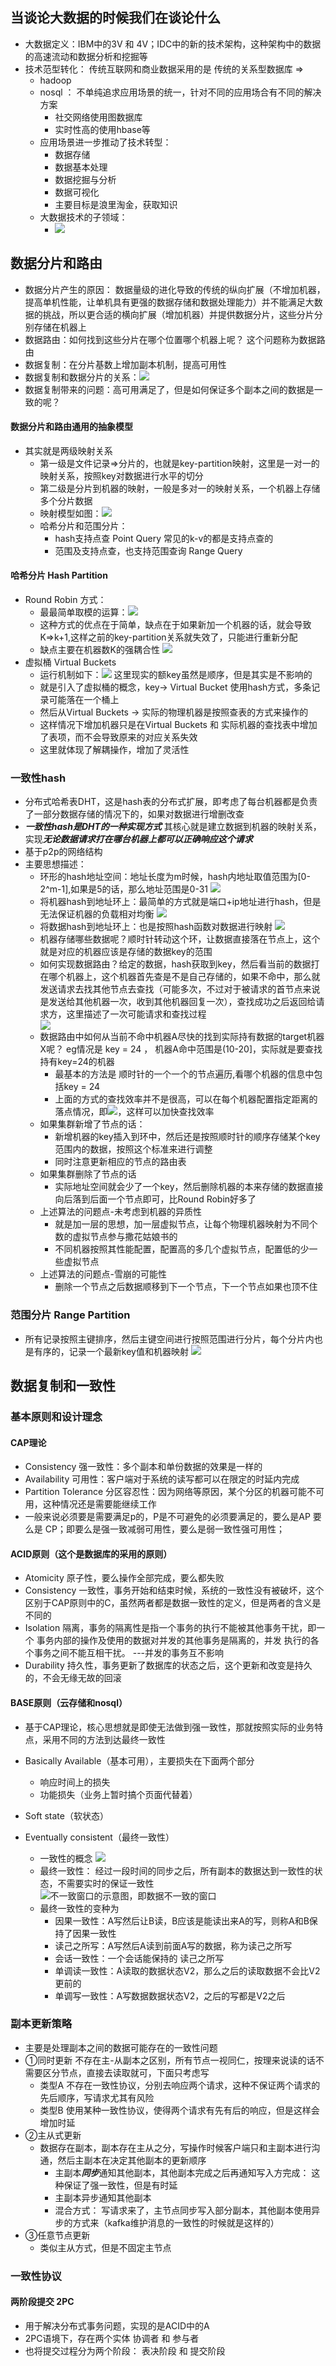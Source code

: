 ## 当谈论大数据的时候我们在谈论什么
  
- 大数据定义：IBM中的3V 和 4V；IDC中的新的技术架构，这种架构中的数据的高速流动和数据分析和挖掘等
- 技术范型转化： 传统互联网和商业数据采用的是 传统的关系型数据库 => 
    - hadoop
    - nosql ： 不单纯追求应用场景的统一，针对不同的应用场合有不同的解决方案
      - 社交网络使用图数据库
      - 实时性高的使用hbase等
    - 应用场景进一步推动了技术转型：
      - 数据存储
      - 数据基本处理
      - 数据挖掘与分析
      - 数据可视化
      - 主要目标是浪里淘金，获取知识
    - 大数据技术的子领域：
      - ![](https://raw.githubusercontent.com/getyou123/git_pic_use/master/zz202301300917236.png)

## 数据分片和路由
- 数据分片产生的原因： 数据量级的进化导致的传统的纵向扩展（不增加机器，提高单机性能，让单机具有更强的数据存储和数据处理能力）并不能满足大数据的挑战，所以更合适的横向扩展（增加机器）并提供数据分片，这些分片分别存储在机器上
- 数据路由：如何找到这些分片在哪个位置哪个机器上呢？ 这个问题称为数据路由
- 数据复制：在分片基数上增加副本机制，提高可用性
- 数据复制和数据分片的关系：![](https://raw.githubusercontent.com/getyou123/git_pic_use/master/zz202301300931517.png)
- 数据复制带来的问题：高可用满足了，但是如何保证多个副本之间的数据是一致的呢？

#### 数据分片和路由通用的抽象模型
- 其实就是两级映射关系
  - 第一级是文件记录=>分片的，也就是key-partition映射，这里是一对一的映射关系，按照key对数据进行水平的切分
  - 第二级是分片到机器的映射，一般是多对一的映射关系，一个机器上存储多个分片数据
  - 映射模型如图：![](https://raw.githubusercontent.com/getyou123/git_pic_use/master/zz202301301521386.png)
  - 哈希分片和范围分片：
    - hash支持点查 Point Query 常见的k-v的都是支持点查的
    - 范围及支持点查，也支持范围查询 Range Query
  
#### 哈希分片 Hash Partition
- Round Robin 方式：
  - 最最简单取模的运算：![](https://raw.githubusercontent.com/getyou123/git_pic_use/master/zz202301301529193.png)
  - 这种方式的优点在于简单，缺点在于如果新加一个机器的话，就会导致K=>k+1,这样之前的key-partition关系就失效了，只能进行重新分配
  - 缺点主要在机器数K的强耦合性 ![](https://raw.githubusercontent.com/getyou123/git_pic_use/master/zz202301301542367.png)
- 虚拟桶 Virtual Buckets
  - 运行机制如下：![](https://raw.githubusercontent.com/getyou123/git_pic_use/master/zz202301301548310.png) 这里现实的额key虽然是顺序，但是其实是不影响的
  - 就是引入了虚拟桶的概念，key-> Virtual Bucket 使用hash方式，多条记录可能落在一个桶上
  - 然后从Virtual Buckets -> 实际的物理机器是按照查表的方式来操作的
  - 这样情况下增加机器只是在Virtual Buckets 和 实际机器的查找表中增加了表项，而不会导致原来的对应关系失效
  - 这里就体现了解耦操作，增加了灵活性
  
### 一致性hash
- 分布式哈希表DHT，这是hash表的分布式扩展，即考虑了每台机器都是负责了一部分数据存储的情况下的，如果对数据进行增删改查
- ***一致性hash是DHT的一种实现方式*** 其核心就是建立数据到机器的映射关系，实现***无论数据请求打在哪台机器上都可以正确响应这个请求***
- 基于p2p的网络结构
- 主要思想描述：
  - 环形的hash地址空间：地址长度为m时候，hash内地址取值范围为[0-2^m-1],如果是5的话，那么地址范围是0-31 ![](https://raw.githubusercontent.com/getyou123/git_pic_use/master/zz202301311011723.png)
  - 将机器hash到地址环上：最简单的方式就是端口+ip地址进行hash，但是无法保证机器的负载相对均衡 ![](https://raw.githubusercontent.com/getyou123/git_pic_use/master/zz202301311015328.png)
  - 将数据hash到地址环上：也是按照hash函数对数据进行映射 ![](https://raw.githubusercontent.com/getyou123/git_pic_use/master/zz202301311019936.png)
  - 机器存储哪些数据呢？顺时针转动这个环，让数据直接落在节点上，这个就是对应的机器应该是存储的数据key的范围
  - 如何实现数据路由？给定的数据，hash获取到key，然后看当前的数据打在哪个机器上，这个机器首先查是不是自己存储的，如果不命中，那么就发送请求去找其他节点去查找（可能多次，不过对于被请求的首节点来说是发送给其他机器一次，收到其他机器回复一次），查找成功之后返回给请求方，这里描述了一次可能请求和查找过程  <div align="left"> <img src="https://raw.githubusercontent.com/getyou123/git_pic_use/master/zz202301311036241.png" /> </div> 
  - 数据路由中如何从当前不命中机器A尽快的找到实际持有数据的target机器X呢？ eg情况是 key = 24 ， 机器A命中范围是(10-20]，实际就是要查找持有key=24的机器
    - 最基本的方法是 顺时针的一个一个的节点遍历,看哪个机器的信息中包括key = 24
    - 上面的方式的查找效率并不是很高，可以在每个机器配置指定距离的落点情况，即![](https://raw.githubusercontent.com/getyou123/git_pic_use/master/zz202301311105650.png)，这样可以加快查找效率
  - 如果集群新增了节点的话：
    - 新增机器的key插入到环中，然后还是按照顺时针的顺序存储某个key范围内的数据，按照这个标准来进行调整
    - 同时注意更新相应的节点的路由表
  - 如果集群删除了节点的话
    - 实际地址空间就会少了一个key，然后删除机器的本来存储的数据直接向后落到后面一个节点即可，比Round Robin好多了
  - 上述算法的问题点-未考虑到机器的异质性
    - 就是加一层的思想，加一层虚拟节点，让每个物理机器映射为不同个数的虚拟节点参与撒花姑娘书的
    - 不同机器按照其性能配置，配置高的多几个虚拟节点，配置低的少一些虚拟节点
  - 上述算法的问题点-雪崩的可能性
    - 删除一个节点之后数据顺移到下一个节点，下一个节点如果也顶不住
  
### 范围分片 Range Partition
- 所有记录按照主键排序，然后主键空间进行按照范围进行分片，每个分片内也是有序的，记录一个最新key值和机器映射 ![](https://raw.githubusercontent.com/getyou123/git_pic_use/master/zz202301311124080.png)


## 数据复制和一致性
### 基本原则和设计理念

#### CAP理论
- Consistency 强一致性：多个副本和单份数据的效果是一样的
- Availability 可用性：客户端对于系统的读写都可以在限定的时延内完成
- Partition Tolerance 分区容忍性：因为网络等原因，某个分区的机器可能不可用，这种情况还是需要能继续工作
- 一般来说必须要是需要满足p的，P是不可避免的必须要满足的，要么是AP 要么是 CP；即要么是强一致减弱可用性，要么是弱一致性强可用性；

#### ACID原则（这个是数据库的采用的原则）
- Atomicity 原子性，要么操作全部完成，要么都失败
- Consistency 一致性，事务开始和结束时候，系统的一致性没有被破坏，这个区别于CAP原则中的C，虽然两者都是数据一致性的定义，但是两者的含义是不同的
- Isolation 隔离，事务的隔离性是指一个事务的执行不能被其他事务干扰，即一个 事务内部的操作及使用的数据对并发的其他事务是隔离的，并发 执行的各个事务之间不能互相干扰。 ---并发的事务互不影响
- Durability 持久性，事务更新了数据库的状态之后，这个更新和改变是持久的，不会无缘无故的回滚

#### BASE原则（云存储和nosql）
- 基于CAP理论，核心思想就是即使无法做到强一致性，那就按照实际的业务特点，采用不同的方法到达最终一致性
- Basically Available（基本可用），主要损失在下面两个部分
  - 响应时间上的损失
  - 功能损失（业务上暂时搞个页面代替着）

- Soft state（软状态）

- Eventually consistent（最终一致性）
  - 一致性的概念 ![](https://raw.githubusercontent.com/getyou123/git_pic_use/master/zz202301311559546.png)
  - 最终一致性： 经过一段时间的同步之后，所有副本的数据达到一致性的状态，不需要实时的保证一致性![不一致窗口的示意图，即数据不一致的窗口](https://raw.githubusercontent.com/getyou123/git_pic_use/master/zz202301311542980.png)
  - 最终一致性的变种为
    - 因果一致性：A写然后让B读，B应该是能读出来A的写，则称A和B保持了因果一致性
    - 读己之所写：A写然后A读到前面A写的数据，称为读己之所写
    - 会话一致性：一个会话能保持的 读己之所写
    - 单调读一致性：A读取的数据状态V2，那么之后的读取数据不会比V2更前的
    - 单调写一致性：A写数据数据状态V2，之后的写都是V2之后

### 副本更新策略
- 主要是处理副本之间的数据可能存在的一致性问题
- ①同时更新 不存在主-从副本之区别，所有节点一视同仁，按理来说读的话不需要区分节点，直接去读取就可，下面只考虑写
  - 类型A 不存在一致性协议，分别去响应两个请求，这种不保证两个请求的先后顺序，写请求尤其有风险
  - 类型B 使用某种一致性协议，使得两个请求有先有后的响应，但是这样会增加时延
- ②主从式更新
  - 数据存在副本，副本存在主从之分，写操作时候客户端只和主副本进行沟通，然后主副本在决定其他副本的更新顺序
    - 主副本***同步***通知其他副本，其他副本完成之后再通知写入方完成： 这种保证了强一致性，但是有时延
    - 主副本异步通知其他副本
    - 混合方式： 写请求来了，主节点同步写入部分副本，其他副本使用异步的方式来（kafka维护消息的一致性的时候就是这样的）
- ③任意节点更新
  - 类似主从方式，但是不固定主节点

### 一致性协议
#### 两阶段提交 2PC
- 用于解决分布式事务问题，实现的是ACID中的A
- 2PC语境下，存在两个实体 协调者 和 参与者
- 也将提交过程分为两个阶段： 表决阶段 和 提交阶段